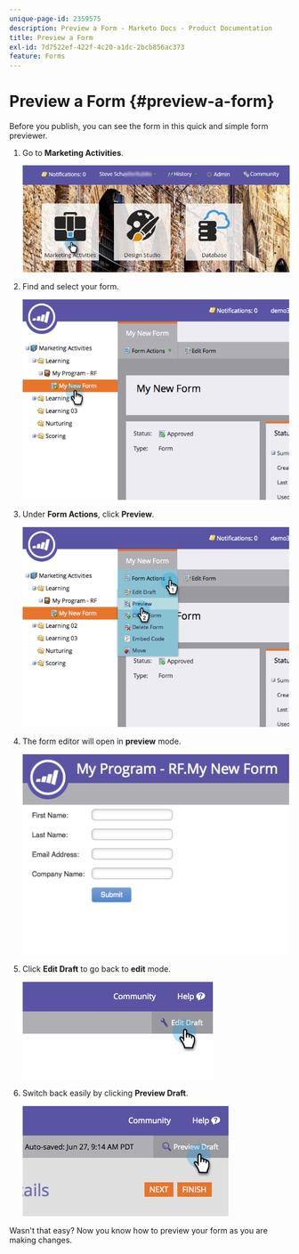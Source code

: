 ```yaml
---
unique-page-id: 2359575
description: Preview a Form - Marketo Docs - Product Documentation
title: Preview a Form
exl-id: 7d7522ef-422f-4c20-a1dc-2bcb856ac373
feature: Forms
---
```

# Preview a Form {#preview-a-form}

Before you publish, you can see the form in this quick and simple form previewer.

1. Go to **Marketing Activities**.

   ![](assets/login-marketing-activities-6.png)

1. Find and select your form.

   ![](assets/image2014-9-15-17-3a45-3a51.png)

1. Under **Form Actions**, click **Preview**.

   ![](assets/image2014-9-15-17-3a46-3a9.png)

1. The form editor will open in **preview** mode.

   ![](assets/image2014-9-15-17-3a46-3a17.png)

1. Click **Edit Draft** to go back to **edit** mode.

   ![](assets/image2014-9-15-17-3a46-3a37.png)

1. Switch back easily by clicking **Preview Draft**.

   ![](assets/image2014-9-15-17-3a46-3a45.png)

Wasn't that easy? Now you know how to preview your form as you are making changes.
